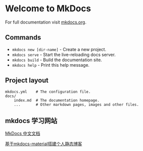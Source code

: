 # Welcome to MkDocs

For full documentation visit [mkdocs.org](https://mkdocs.org).

## Commands

- `mkdocs new [dir-name]` - Create a new project.
- `mkdocs serve` - Start the live-reloading docs server.
- `mkdocs build` - Build the documentation site.
- `mkdocs help` - Print this help message.

## Project layout

```
mkdocs.yml    # The configuration file.
docs/
    index.md  # The documentation homepage.
    ...       # Other markdown pages, images and other files.
```



## mkdocs 学习网站

[MkDocs 中文文档](https://markdown-docs-zh.readthedocs.io/zh_CN/latest/)

[基于mkdocs-material搭建个人静态博客](http://blog.51cto.com/cyent/2312548)

